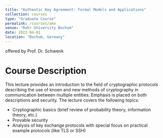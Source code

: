 ```yaml
---
title: "Authentic Key Agreement: Formal Models and Applications"
collection: courses
type: "Graduate Course"
permalink: /courses/ake
venue: "Ruhr University Bochum"
date: 2022-04-01
location: "Bochum, Germany"
---
```


offered by Prof. Dr. Schwenk

Course Description
======

This lecture provides an introduction to the field of cryptographic protocols describing the use of knoen and new methods of cryptography in communication between multiple entities.
Emphasis is placed on both descriptions and security.
The lecture covers the following topics:

* Cryptographic basics (brief review of probability theory, information theory, etc.)
* Provable security
* Analysis of key exchange protocols with special focus on practical example protocols (like TLS or SSH)
